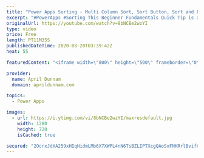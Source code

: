 ```yaml
---
title: "Power Apps Sorting - Multi Column Sort, Sort Button, Sort and Filter"
excerpt: "#PowerApps #Sorting This Beginner Fundamentals Quick Tip is all about Power Apps Sorting.  You'll learn the basics of sorting including how to plan for sorting with delegation in mind, how to sort by multiple columns, how to add sorting in combination with filtering and more!  Table of Contents: 00:00"
originalUrl: https://youtube.com/watch?v=8bNCBe2wzYI
type: video
price: Free
length: PT11M35S
publishedDateTime: 2020-08-20T03:39:42Z
heat: 55

featuredContent: "<iframe width=\"800\" height=\"500\" frameborder=\"0\" src=\"https://www.youtube.com/embed/8bNCBe2wzYI\" allow=\"accelerometer; autoplay; encrypted-media; gyroscope; picture-in-picture\" allowfullscreen></iframe>"

provider:
  name: April Dunnam
  domain: aprildunnam.com

topics:
  - Power Apps

images:
  - url: https://i.ytimg.com/vi/8bNCBe2wzYI/maxresdefault.jpg
    width: 1280
    height: 720
    isCached: true

secured: "2OcrxJdXA259xHIqHidmLMb6X7XWPL4nN6TsBZLIPTXcgQAoSxFNKRrlBvifKhbCBRTjJuCF4DiSfam7sMwK2CT26mdB10HgcX0HmdG2poQ5DNlINcShDD7bM4mmUMOHrVm7nLv5ZP+rP5NFHyXr/BCAtBYUN4LFxDdRHFW8QRa+vIxl8axWiQPwN/w0FTwpMhNz8Ew4ze4Llv+0/ZMdmU/d2AGKH9rIbbzlzc+fPxrIQE7n9uCsDGfz6cwNaJ6zGfR2QSzpee2Z7raGkGyB2CiQr+n+7wrEdu3odKSd4EGgLjsGMdPNOkQ8Nfr9FEGbPWQcnJUoIovb4YORgzMmeYdGv/JQsPMtFosoYD7K4R0DVvTzCF/WsVhaM1eflyqa9EJDxcvfOwiECrvBpxNLCK3OzUKHPhxrSqBnwAXHLJc=;Qn5+JbukY3sl7XqU8q+Lkw=="
---
```


